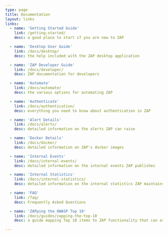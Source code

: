 ```yaml
---
type: page
title: Documentation
layout: links
links:
  - name: 'Getting Started Guide'
    link: /getting-started/
    desc: a good place to start if you are new to ZAP

  - name: 'Desktop User Guide'
    link: /docs/desktop/
    desc: the help included with the ZAP desktop application 

  - name: 'ZAP Developer Guide'
    link: /docs/developer/
    desc: ZAP documentation for developers

  - name: 'Automate'
    link: /docs/automate/
    desc: the various options for automating ZAP 

  - name: 'Authenticate'
    link: /docs/authentication/
    desc: everything you need to know about authentication in ZAP 

  - name: 'Alert Details'
    link: /docs/alerts/
    desc: detailed information on the alerts ZAP can raise 

  - name: 'Docker Details'
    link: /docs/docker/
    desc: detailed information on ZAP's docker images 

  - name: 'Internal Events'
    link: /docs/internal-events/
    desc: detailed information on the internal events ZAP publishes 

  - name: 'Internal Statistics'
    link: /docs/internal-statistics/
    desc: detailed information on the internal statistics ZAP maintains 

  - name: 'FAQ'
    link: /faq/
    desc: Frequently Asked Questions 

  - name: 'ZAPping the OWASP Top 10'
    link: /docs/guides/zapping-the-top-10
    desc: a guide mapping Top 10 items to ZAP functionality that can assist IT security personnel

---
```

